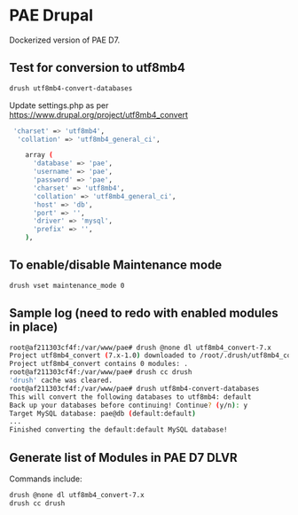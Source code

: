 # PAE Drupal

Dockerized version of PAE D7.

## Test for conversion to utf8mb4

```bash
drush utf8mb4-convert-databases
```

Update settings.php as per https://www.drupal.org/project/utf8mb4_convert

```bash
 'charset' => 'utf8mb4',
  'collation' => 'utf8mb4_general_ci',

    array (
      'database' => 'pae',
      'username' => 'pae',
      'password' => 'pae',
      'charset' => 'utf8mb4',
      'collation' => 'utf8mb4_general_ci',
      'host' => 'db',
      'port' => '',
      'driver' => 'mysql',
      'prefix' => '',
    ),
```

## To enable/disable Maintenance mode

```bash
drush vset maintenance_mode 0
```


## Sample log (need to redo with enabled modules in place)

```bash
root@af211303cf4f:/var/www/pae# drush @none dl utf8mb4_convert-7.x
Project utf8mb4_convert (7.x-1.0) downloaded to /root/.drush/utf8mb4_convert.                                                                            [success]
Project utf8mb4_convert contains 0 modules: .
root@af211303cf4f:/var/www/pae# drush cc drush 
'drush' cache was cleared.                                                                                                                               [success]
root@af211303cf4f:/var/www/pae# drush utf8mb4-convert-databases
This will convert the following databases to utf8mb4: default
Back up your databases before continuing! Continue? (y/n): y
Target MySQL database: pae@db (default:default)
...
Finished converting the default:default MySQL database!
```

## Generate list of Modules in PAE D7 DLVR

Commands include:

```bash
drush @none dl utf8mb4_convert-7.x
drush cc drush
```